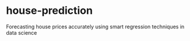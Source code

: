 # house-prediction
Forecasting house prices accurately using smart regression techniques in data science
